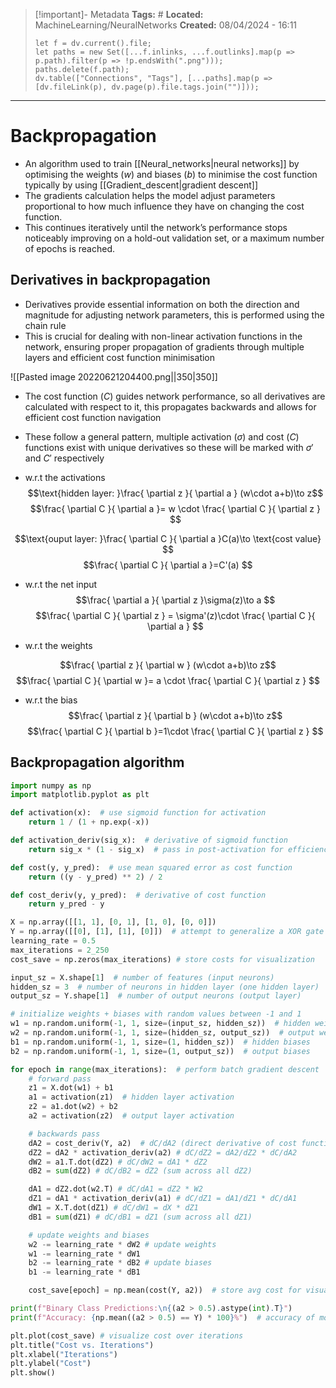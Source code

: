 > [!important]- Metadata
> **Tags:** #
> **Located:** MachineLearning/NeuralNetworks
> **Created:** 08/04/2024 - 16:11
> ```dataviewjs
> let f = dv.current().file;
> let paths = new Set([...f.inlinks, ...f.outlinks].map(p => p.path).filter(p => !p.endsWith(".png")));
> paths.delete(f.path);
> dv.table(["Connections", "Tags"], [...paths].map(p => [dv.fileLink(p), dv.page(p).file.tags.join("")]));
> ```

___
# Backpropagation
- An algorithm used to train [[Neural_networks|neural networks]] by optimising the weights ($w$) and biases ($b$) to minimise the cost function typically by using [[Gradient_descent|gradient descent]]
- The gradients calculation helps the model adjust parameters proportional to how much influence they have on changing the cost function. 
- This continues iteratively until the network’s performance stops noticeably improving on a hold-out validation set, or a maximum number of epochs is reached.



## Derivatives in backpropagation
- Derivatives provide essential information on both the direction and magnitude for adjusting network parameters, this is performed using the chain rule 
- This is crucial for dealing with non-linear activation functions in the network, ensuring proper propagation of gradients through multiple layers and efficient cost function minimisation

![[Pasted image 20220621204400.png||350|350]]

- The cost function ($C$) guides network performance, so all derivatives are calculated with respect to it, this propagates backwards and allows for efficient cost function navigation 
- These follow a general pattern, multiple activation ($\sigma$) and cost ($C$) functions exist with unique derivatives so these will be marked with $\sigma'$ and $C'$ respectively

- w.r.t the activations
 $$\text{hidden layer: }\frac{ \partial z }{ \partial a } (w\cdot a+b)\to z$$
 $$\frac{ \partial C }{ \partial a }= w \cdot \frac{ \partial C }{ \partial z } $$

$$\text{ouput layer: }\frac{ \partial C }{ \partial a }C(a)\to \text{cost value}  $$
$$\frac{ \partial C }{ \partial a }=C'(a) $$
- w.r.t the net input
$$\frac{ \partial a }{ \partial z }\sigma(z)\to a $$
$$\frac{ \partial C }{ \partial z } = \sigma'(z)\cdot \frac{ \partial C }{ \partial a }  $$


- w.r.t the weights

$$\frac{ \partial z }{ \partial w } (w\cdot a+b)\to z$$
$$\frac{ \partial C }{ \partial w }= a \cdot \frac{ \partial C }{ \partial z } $$
- w.r.t the bias
$$\frac{ \partial z }{ \partial b } (w\cdot a+b)\to z$$
$$\frac{ \partial C }{ \partial b }=1\cdot \frac{ \partial C }{ \partial z }  $$

## Backpropagation algorithm

```python
import numpy as np
import matplotlib.pyplot as plt

def activation(x):  # use sigmoid function for activation
    return 1 / (1 + np.exp(-x))

def activation_deriv(sig_x):  # derivative of sigmoid function
    return sig_x * (1 - sig_x)  # pass in post-activation for efficiency

def cost(y, y_pred):  # use mean squared error as cost function
    return ((y - y_pred) ** 2) / 2

def cost_deriv(y, y_pred):  # derivative of cost function
    return y_pred - y

X = np.array([[1, 1], [0, 1], [1, 0], [0, 0]])
Y = np.array([[0], [1], [1], [0]])  # attempt to generalize a XOR gate
learning_rate = 0.5
max_iterations = 2_250
cost_save = np.zeros(max_iterations) # store costs for visualization

input_sz = X.shape[1]  # number of features (input neurons)
hidden_sz = 3  # number of neurons in hidden layer (one hidden layer)
output_sz = Y.shape[1]  # number of output neurons (output layer) 

# initialize weights + biases with random values between -1 and 1
w1 = np.random.uniform(-1, 1, size=(input_sz, hidden_sz))  # hidden weights
w2 = np.random.uniform(-1, 1, size=(hidden_sz, output_sz))  # output weights
b1 = np.random.uniform(-1, 1, size=(1, hidden_sz))  # hidden biases
b2 = np.random.uniform(-1, 1, size=(1, output_sz))  # output biases

for epoch in range(max_iterations):  # perform batch gradient descent
    # forward pass
    z1 = X.dot(w1) + b1
    a1 = activation(z1)  # hidden layer activation
    z2 = a1.dot(w2) + b2
    a2 = activation(z2)  # output layer activation

    # backwards pass 
    dA2 = cost_deriv(Y, a2)  # dC/dA2 (direct derivative of cost function)
    dZ2 = dA2 * activation_deriv(a2) # dC/dZ2 = dA2/dZ2 * dC/dA2
    dW2 = a1.T.dot(dZ2) # dC/dW2 = dA1 * dZ2
    dB2 = sum(dZ2) # dC/dB2 = dZ2 (sum across all dZ2)

    dA1 = dZ2.dot(w2.T) # dC/dA1 = dZ2 * W2
    dZ1 = dA1 * activation_deriv(a1) # dC/dZ1 = dA1/dZ1 * dC/dA1
    dW1 = X.T.dot(dZ1) # dC/dW1 = dX * dZ1
    dB1 = sum(dZ1) # dC/dB1 = dZ1 (sum across all dZ1)

    # update weights and biases
    w2 -= learning_rate * dW2 # update weights
    w1 -= learning_rate * dW1
    b2 -= learning_rate * dB2 # update biases
    b1 -= learning_rate * dB1

    cost_save[epoch] = np.mean(cost(Y, a2))  # store avg cost for visualization

print(f"Binary Class Predictions:\n{(a2 > 0.5).astype(int).T}")
print(f"Accuracy: {np.mean((a2 > 0.5) == Y) * 100}%")  # accuracy of model

plt.plot(cost_save) # visualize cost over iterations
plt.title("Cost vs. Iterations")
plt.xlabel("Iterations")
plt.ylabel("Cost")
plt.show()
```

